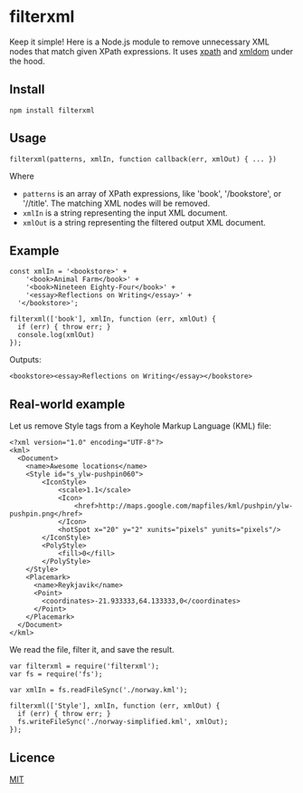 # filterxml

Keep it simple! Here is a Node.js module to remove unnecessary XML nodes that match given XPath expressions. It uses [xpath](https://www.npmjs.com/package/xpath) and [xmldom](https://www.npmjs.com/package/xmldom) under the hood.


## Install

    npm install filterxml


## Usage

    filterxml(patterns, xmlIn, function callback(err, xmlOut) { ... })

Where
- `patterns` is an array of XPath expressions, like 'book', '/bookstore', or '//title'. The matching XML nodes will be removed.
- `xmlIn` is a string representing the input XML document.
- `xmlOut` is a string representing the filtered output XML document.


## Example

    const xmlIn = '<bookstore>' +
        '<book>Animal Farm</book>' +
        '<book>Nineteen Eighty-Four</book>' +
        '<essay>Reflections on Writing</essay>' +
      '</bookstore>';

    filterxml(['book'], xmlIn, function (err, xmlOut) {
      if (err) { throw err; }
      console.log(xmlOut)
    });

Outputs:

    <bookstore><essay>Reflections on Writing</essay></bookstore>

## Real-world example

Let us remove Style tags from a Keyhole Markup Language (KML) file:

    <?xml version="1.0" encoding="UTF-8"?>
    <kml>
      <Document>
        <name>Awesome locations</name>
        <Style id="s_ylw-pushpin060">
      		<IconStyle>
      			<scale>1.1</scale>
      			<Icon>
      				<href>http://maps.google.com/mapfiles/kml/pushpin/ylw-pushpin.png</href>
      			</Icon>
      			<hotSpot x="20" y="2" xunits="pixels" yunits="pixels"/>
      		</IconStyle>
      		<PolyStyle>
      			<fill>0</fill>
      		</PolyStyle>
      	</Style>
        <Placemark>
          <name>Reykjavik</name>
          <Point>
            <coordinates>-21.933333,64.133333,0</coordinates>
          </Point>
        </Placemark>
      </Document>
    </kml>

We read the file, filter it, and save the result.

    var filterxml = require('filterxml');
    var fs = require('fs');

    var xmlIn = fs.readFileSync('./norway.kml');

    filterxml(['Style'], xmlIn, function (err, xmlOut) {
      if (err) { throw err; }
      fs.writeFileSync('./norway-simplified.kml', xmlOut);
    });


## Licence

[MIT](LICENSE)

